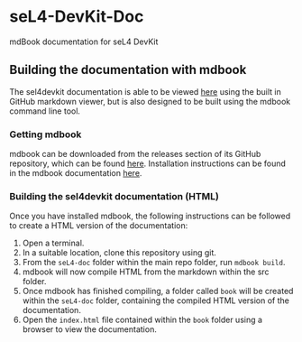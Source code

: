 # seL4-DevKit-Doc
mdBook documentation for seL4 DevKit

## Building the documentation with mdbook
The sel4devkit documentation is able to be viewed [here](seL4-doc/src/SUMMARY.md) using the built in GitHub markdown viewer, but is also designed to be built using the mdbook command line tool.

### Getting mdbook
mdbook can be downloaded from the releases section of its GitHub repository, which can be found [here](https://github.com/rust-lang/mdBook). Installation instructions can be found in the mdbook documentation [here](https://rust-lang.github.io/mdBook/).

### Building the sel4devkit documentation (HTML)
Once you have installed mdbook, the following instructions can be followed to create a HTML version of the documentation:

1. Open a terminal.
2. In a suitable location, clone this repository using git.
3. From the `seL4-doc` folder within the main repo folder, run `mdbook build`.
4. mdbook will now compile HTML from the markdown within the src folder.
5. Once mdbook has finished compiling, a folder called `book` will be created within the `seL4-doc` folder, containing the compiled HTML version of the documentation.
6. Open the `index.html` file contained within the `book` folder using a browser to view the documentation.
